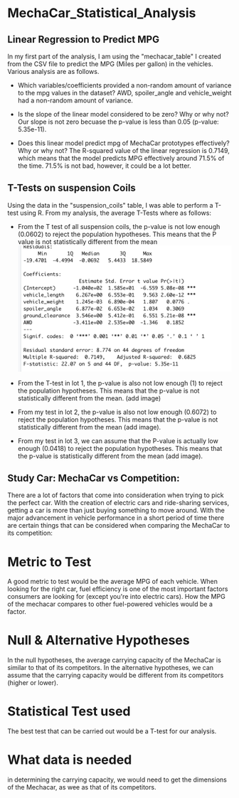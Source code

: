 # MechaCar_Statistical_Analysis

## Linear Regression to Predict MPG
In my first part of the analysis, I am using the "mechacar_table" I created from the CSV file to predict the MPG (Miles per gallon) in the vehicles. Various analysis are as follows.

- Which variables/coefficients provided a non-random amount of variance to the mpg values in the dataset? AWD, spoiler_angle and vehicle_weight had a non-random amount of variance.

- Is the slope of the linear model considered to be zero? Why or why not? Our slope is not zero becuase the p-value is less than 0.05 (p-value: 5.35e-11).

- Does this linear model predict mpg of MechaCar prototypes effectively? Why or why not? The R-squared value of the linear regression is 0.7149, which means that the model predicts MPG effectively around 71.5% of the time. 71.5% is not bad, however, it could be a lot better.

## T-Tests on suspension Coils
Using the data in the "suspension_coils" table, I was able to perform a T-test using R. From my analysis, the average T-Tests where as follows:
- From the T test of all suspension coils, the p-value is not low enough (0.0602) to reject the population hypotheses. This means that the P value is not statistically different from the mean ![R_Square_P_values.png](https://github.com/somtoesomeju/MechaCar_Statistical_Analysis/blob/main/Resources/R_Square_P_values.png)
- From the T-test in lot 1, the p-value is also not low enough (1) to reject the population hypotheses. This means that the p-value is not statistically different from the mean. (add image)

- From my test in lot 2, the p-value is also not low enough (0.6072) to reject the population hypotheses. This means that the p-value is not statistically different from the mean (add image).

- From my test in lot 3, we can assume that the P-value is actually low enough (0.0418) to reject the population hypotheses. This means that the p-value is statistically different from the mean (add image).

## Study Car: MechaCar vs Competition:
There are a lot of factors that come into consideration when trying to pick the perfect car. With the creation of electric cars and ride-sharing services, getting a car is more than just buying something to move around. With the major advancement in vehicle performance in a short period of time there are certain things that can be considered when comparing the MechaCar to its competition:

# Metric to Test
A good metric to test would be the average MPG of each vehicle. When looking for the right car, fuel efficiency is one of the most important factors consumers are looking for (except you're into electric cars). How the MPG of the mechacar compares to other fuel-powered vehicles would be a factor.

# Null & Alternative Hypotheses
In the null hypotheses, the average carrying capacity of the MechaCar is similar to that of its competitors. In the alternative hypotheses, we can assume that the carrying capacity would be different from its competitors (higher or lower).

# Statistical Test used
The best test that can be carried out would be a T-test for our analysis.

# What data is needed
in determining the carrying capacity, we would need to get the dimensions of the Mechacar, as wee as that of its competitors.

